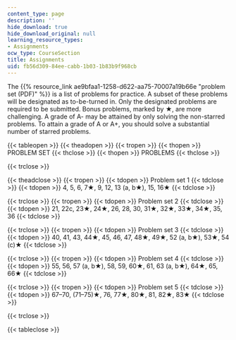 ```yaml
---
content_type: page
description: ''
hide_download: true
hide_download_original: null
learning_resource_types:
- Assignments
ocw_type: CourseSection
title: Assignments
uid: fb56d309-84ee-cabb-1b03-1b83b9f968cb
---
```


The {{% resource_link ae9bfaa1-1258-d622-aa75-70007a19b66e "problem set (PDF)" %}} is a list of problems for practice. A subset of these problems will be designated as to-be-turned in. Only the designated problems are required to be submitted. Bonus problems, marked by ★, are more challenging. A grade of A- may be attained by only solving the non-starred problems. To attain a grade of A or A+, you should solve a substantial number of starred problems.

{{< tableopen >}}
{{< theadopen >}}
{{< tropen >}}
{{< thopen >}}
PROBLEM SET
{{< thclose >}}
{{< thopen >}}
PROBLEMS
{{< thclose >}}

{{< trclose >}}

{{< theadclose >}}
{{< tropen >}}
{{< tdopen >}}
Problem set 1
{{< tdclose >}}
{{< tdopen >}}
4, 5, 6, 7★, 9, 12, 13 (a, b★), 15, 16★
{{< tdclose >}}

{{< trclose >}}
{{< tropen >}}
{{< tdopen >}}
Problem set 2
{{< tdclose >}}
{{< tdopen >}}
21, 22c, 23★, 24★, 26, 28, 30, 31★, 32★, 33★, 34★, 35, 36
{{< tdclose >}}

{{< trclose >}}
{{< tropen >}}
{{< tdopen >}}
Problem set 3
{{< tdclose >}}
{{< tdopen >}}
40, 41, 43, 44★, 45, 46, 47, 48★, 49★, 52 (a, b★), 53★, 54 (c)★
{{< tdclose >}}

{{< trclose >}}
{{< tropen >}}
{{< tdopen >}}
Problem set 4
{{< tdclose >}}
{{< tdopen >}}
55, 56, 57 (a, b★), 58, 59, 60★, 61, 63 (a, b★), 64★, 65, 66★
{{< tdclose >}}

{{< trclose >}}
{{< tropen >}}
{{< tdopen >}}
Problem set 5
{{< tdclose >}}
{{< tdopen >}}
67–70, (71–75)★, 76, 77★, 80★, 81, 82★, 83★
{{< tdclose >}}

{{< trclose >}}

{{< tableclose >}}